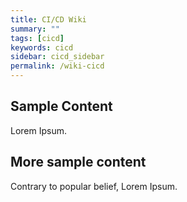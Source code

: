 ```yaml
---
title: CI/CD Wiki
summary: ""
tags: [cicd]
keywords: cicd
sidebar: cicd_sidebar
permalink: /wiki-cicd
---
```



## Sample Content

Lorem Ipsum.


## More sample content

Contrary to popular belief, Lorem Ipsum.

<!-- {% include links.html %} -->
